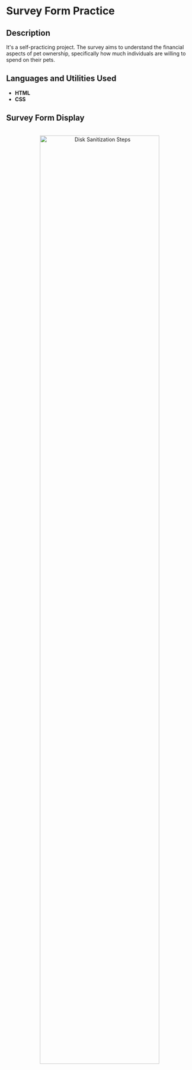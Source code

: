 <h1>Survey Form Practice</h1>


<h2>Description</h2>
It's a self-practicing project. The survey aims to understand the financial aspects of pet ownership, specifically how much individuals are willing to spend on their pets.
<br />


<h2>Languages and Utilities Used</h2>

- <b>HTML</b> 
- <b>CSS</b>


<h2>Survey Form Display</h2>

<p align="center">
<br/>
<img src="https://i.imgur.com/TDX3JQi.png" height="80%" width="80%" alt="Disk Sanitization Steps"/>
<br />
</p>

<!--
 ```diff
- text in red
+ text in green
! text in orange
# text in gray
@@ text in purple (and bold)@@
```
--!>

